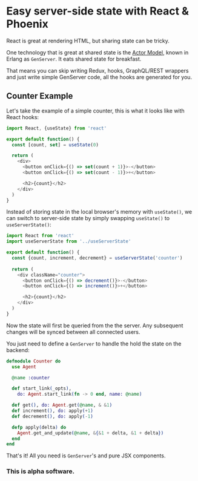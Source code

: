 # Easy server-side state with React & Phoenix

React is great at rendering HTML, but sharing state can be tricky.

One technology that is great at shared state is the [Actor Model](https://en.wikipedia.org/wiki/Actor_model), known in Erlang  as `GenServer`. It eats shared state for breakfast.

That means you can skip writing Redux, hooks, GraphQL/REST wrappers and just write simple GenServer code, all the hooks are generated for you.

## Counter Example

Let's take the example of a simple counter, this is what it looks like with React hooks:

```js
import React, {useState} from 'react'

export default function() {
  const [count, set] = useState(0)

  return (
    <div>
      <button onClick={() => set(count + 1)}>-</button>
      <button onClick={() => set(count - 1)}>+</button>

      <h2>{count}</h2>
    </div>
  )
}
```

Instead of storing state in the local browser's memory with `useState()`, we can switch to server-side state by simply swapping `useState()` to `useServerState()`: 

```js
import React from 'react'
import useServerState from '../useServerState'

export default function() {
  const {count, increment, decrement} = useServerState('counter')
  
  return (
    <div className="counter">
      <button onClick={() => decrement()}>-</button>
      <button onClick={() => increment()}>+</button>

      <h2>{count}</h2>
    </div>
  )
}
```

Now the state will first be queried from the the server. Any subsequent changes will be synced between all connected users.

You just need to define a `GenServer` to handle the hold the state on the backend:

```elixir
defmodule Counter do
  use Agent

  @name :counter

  def start_link(_opts),
    do: Agent.start_link(fn -> 0 end, name: @name)

  def get(), do: Agent.get(@name, & &1)
  def increment(), do: apply(+1)
  def decrement(), do: apply(-1)

  defp apply(delta) do
    Agent.get_and_update(@name, &{&1 + delta, &1 + delta})
  end
end
```

That's it! All you need is `GenServer`'s and pure JSX components.

### This is alpha software.
